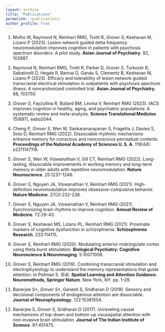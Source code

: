 ```yaml
---
layout: archive
title: "Publications"
permalink: /publications/
author_profile: true
---
```



1.  Molho W, Raymond N, Reinhart RMG, Trotti R, _Grover S_, Keshavan M, Lizano P (2023). Lesion network guided delta frequency neuromodulation improves cognition in patients with psychosis spectrum disorders: A pilot study. **Asian Journal of Psychiatry**. 92, 103887.

2.  Raymond N, Reinhart RMG, Trotti R, Parker D, _Grover S_, Turkozer B, Sabatinelli D, Hegde R, Bannai D, Gandu S, Clementz B, Keshavan M, Lizano P (2023). Efficacy and tolerability of lesion network guided transcranial electrical stimulation in outpatients with psychosis spectrum illness: A nonrandomized controlled trial. **Asian Journal of Psychiatry**. 88, 103750.

3.  _Grover S_, Fayzullina R, Bullard BM, Levina V, Reinhart RMG (2023). tACS improves cognition in healthy, aging, and psychiatric populations: A systematic review and meta-analysis. **Science Translational Medicine**. 15(697), eabo2044.

4.  Cheng P, _Grover S_, Wen W, Sankaranarayanan S, Fragetta J, Davies S, Soto D, Reinhart RMG (2022). Dissociable rhythmic mechanisms enhance memory for conscious and nonconscious perceptual contents. **Proceedings of the National Academy of Sciences U. S. A.** 119(44): e2211147119.

5.  _Grover S_, Wen W, Viswanathan V, Gill CT, Reinhart RMG (2022). Long-lasting, dissociable improvements in working memory and long-term memory in older adults with repetitive neuromodulation. **Nature Neuroscience**. 25:1237-1246.

6.  _Grover S_, Nguyen JA, Viswanathan V, Reinhart RMG (2021). High-definition neuromodulation improves obsessive-compulsive behavior. **Nature Medicine**. 27(2):232-238.

7.  _Grover S_, Nguyen JA, Viswanathan V, Reinhart RMG (2021). Synchronizing brain rhythms to improve cognition. **Annual Review of Medicine**. 72:29-43.

8.  _Grover S_, Keshavan MS, Lizano PL, Reinhart RMG (2021). Proximate markers of cognitive dysfunction in schizophrenia. **Schizophrenia Research**. 233:114115.

9.  _Grover S_, Reinhart RMG (2020). Modulating anterior midcingulate cortex using theta burst stimulation. **Biological Psychiatry: Cognitive Neuroscience & Neuroimaging**. 5:10071008.

10.  _Grover S_, Reinhart RMG (2019). Combining transcranial stimulation and electrophysiology to understand the memory representations that guide attention. In Pollman S. (Ed). **Spatial Learning and Attention Guidance. Neuromethods, Springer Nature**. New York, NY. pp. 1-29.

11.  Banerjee S*, _Grover S*_, Ganesh S, Sridharan D (2019). Sensory and decisional components of endogenous attention are dissociable. **Journal of Neurophysiology**. 122:15381554.

12.  Banerjee S, _Grover S_, Sridharan D (2017). Unraveling causal mechanisms of top-down and bottom-up visuospatial attention with non-invasive brain stimulation. **Journal of The Indian Institute of Science**. 97:451475.


